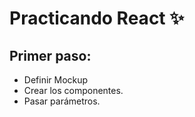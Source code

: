 # Practicando React :sparkles:

## Primer paso:
* Definir Mockup
* Crear los componentes.
* Pasar parámetros.